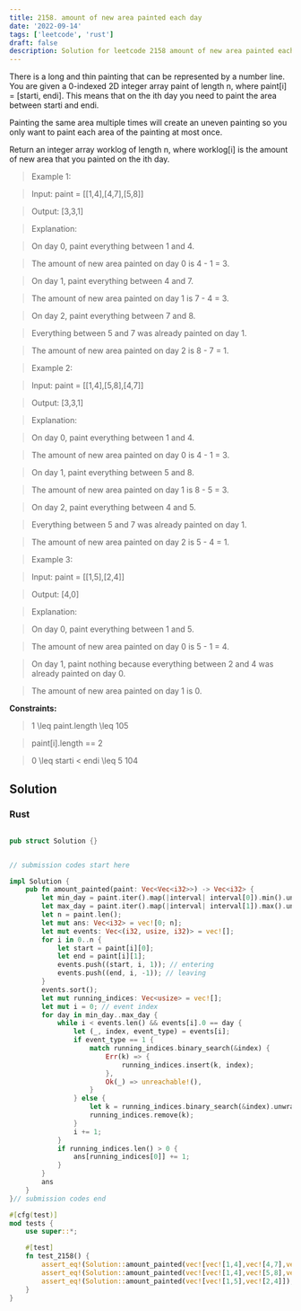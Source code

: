 ```yaml
---
title: 2158. amount of new area painted each day
date: '2022-09-14'
tags: ['leetcode', 'rust']
draft: false
description: Solution for leetcode 2158 amount of new area painted each day
---
```



There is a long and thin painting that can be represented by a number line. You are given a 0-indexed 2D integer array paint of length n, where paint[i] <TeX>=</TeX> [starti, endi]. This means that on the ith day you need to paint the area between starti and endi.



Painting the same area multiple times will create an uneven painting so you only want to paint each area of the painting at most once.



Return an integer array worklog of length n, where worklog[i] is the amount of new area that you painted on the ith day.



 



 > Example 1:





 > Input: paint <TeX>=</TeX> [[1,4],[4,7],[5,8]]

 > Output: [3,3,1]

 > Explanation:

 > On day 0, paint everything between 1 and 4.

 > The amount of new area painted on day 0 is 4 - 1 <TeX>=</TeX> 3.

 > On day 1, paint everything between 4 and 7.

 > The amount of new area painted on day 1 is 7 - 4 <TeX>=</TeX> 3.

 > On day 2, paint everything between 7 and 8.

 > Everything between 5 and 7 was already painted on day 1.

 > The amount of new area painted on day 2 is 8 - 7 <TeX>=</TeX> 1. 

 > Example 2:





 > Input: paint <TeX>=</TeX> [[1,4],[5,8],[4,7]]

 > Output: [3,3,1]

 > Explanation:

 > On day 0, paint everything between 1 and 4.

 > The amount of new area painted on day 0 is 4 - 1 <TeX>=</TeX> 3.

 > On day 1, paint everything between 5 and 8.

 > The amount of new area painted on day 1 is 8 - 5 <TeX>=</TeX> 3.

 > On day 2, paint everything between 4 and 5.

 > Everything between 5 and 7 was already painted on day 1.

 > The amount of new area painted on day 2 is 5 - 4 <TeX>=</TeX> 1. 

 > Example 3:





 > Input: paint <TeX>=</TeX> [[1,5],[2,4]]

 > Output: [4,0]

 > Explanation:

 > On day 0, paint everything between 1 and 5.

 > The amount of new area painted on day 0 is 5 - 1 <TeX>=</TeX> 4.

 > On day 1, paint nothing because everything between 2 and 4 was already painted on day 0.

 > The amount of new area painted on day 1 is 0.

 



**Constraints:**



 > 1 <TeX>\leq</TeX> paint.length <TeX>\leq</TeX> 105

 > paint[i].length <TeX>=</TeX><TeX>=</TeX> 2

 > 0 <TeX>\leq</TeX> starti < endi <TeX>\leq</TeX> 5  104


## Solution
### Rust
```rust

pub struct Solution {}


// submission codes start here

impl Solution {
    pub fn amount_painted(paint: Vec<Vec<i32>>) -> Vec<i32> {
        let min_day = paint.iter().map(|interval| interval[0]).min().unwrap();
        let max_day = paint.iter().map(|interval| interval[1]).max().unwrap();
        let n = paint.len();
        let mut ans: Vec<i32> = vec![0; n];
        let mut events: Vec<(i32, usize, i32)> = vec![];
        for i in 0..n {
            let start = paint[i][0];
            let end = paint[i][1];
            events.push((start, i, 1)); // entering
            events.push((end, i, -1)); // leaving
        }
        events.sort();
        let mut running_indices: Vec<usize> = vec![];
        let mut i = 0; // event index
        for day in min_day..max_day {
            while i < events.len() && events[i].0 == day {
                let (_, index, event_type) = events[i];
                if event_type == 1 {
                    match running_indices.binary_search(&index) {
                        Err(k) => {
                            running_indices.insert(k, index);
                        },
                        Ok(_) => unreachable!(),
                    }
                } else {
                    let k = running_indices.binary_search(&index).unwrap();
                    running_indices.remove(k);
                }
                i += 1;
            }
            if running_indices.len() > 0 {
                ans[running_indices[0]] += 1;
            }
        }
        ans
    }
}// submission codes end

#[cfg(test)]
mod tests {
    use super::*;

    #[test]
    fn test_2158() {
        assert_eq!(Solution::amount_painted(vec![vec![1,4],vec![4,7],vec![5,8]]), vec![3,3,1]);
        assert_eq!(Solution::amount_painted(vec![vec![1,4],vec![5,8],vec![4,7]]), vec![3,3,1]);
        assert_eq!(Solution::amount_painted(vec![vec![1,5],vec![2,4]]), vec![4,0]);
    }
}

```
